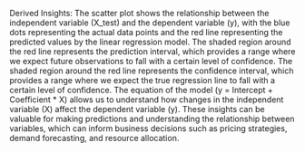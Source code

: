Derived Insights:
The scatter plot shows the relationship between the independent variable (X_test) and the dependent variable (y), with the blue dots representing the actual data points and the red line representing the predicted values by the linear regression model.
The shaded region around the red line represents the prediction interval, which provides a range where we expect future observations to fall with a certain level of confidence.
The shaded region around the red line represents the confidence interval, which provides a range where we expect the true regression line to fall with a certain level of confidence.
The equation of the model (y = Intercept + Coefficient * X) allows us to understand how changes in the independent variable (X) affect the dependent variable (y).
These insights can be valuable for making predictions and understanding the relationship between variables, which can inform business decisions such as pricing strategies, demand forecasting, and resource allocation.
